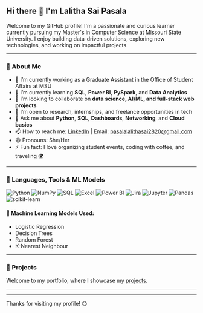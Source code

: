 ## Hi there 👋 I'm Lalitha Sai Pasala

Welcome to my GitHub profile! I'm a passionate and curious learner currently pursuing my Master's in Computer Science at Missouri State University. I enjoy building data-driven solutions, exploring new technologies, and working on impactful projects.

---

### 🚀 About Me

- 🔭 I’m currently working as a Graduate Assistant in the Office of Student Affairs at MSU
- 🌱 I’m currently learning **SQL**, **Power BI**, **PySpark**, and **Data Analytics**
- 👯 I’m looking to collaborate on **data science, AI/ML, and full-stack web projects**
- 🤝 I’m open to research, internships, and freelance opportunities in tech
- 💬 Ask me about **Python**, **SQL**, **Dashboards**, **Networking**, and **Cloud basics**
- 📫 How to reach me: [LinkedIn](https://www.linkedin.com/in/lalitha-sai-pasala-717a9631b?utm_source=share&utm_campaign=share_via&utm_content=profile&utm_medium=ios_app) | Email: pasalalalithasai2820@gmail.com
- 😄 Pronouns: She/Her
- ⚡ Fun fact: I love organizing student events, coding with coffee, and traveling 🌍

---

### 🧰 Languages, Tools & ML Models

![Python](https://img.shields.io/badge/-Python-3776AB?logo=python&logoColor=white)
![NumPy](https://img.shields.io/badge/-NumPy-013243?logo=numpy&logoColor=white)
![SQL](https://img.shields.io/badge/-SQL-003B57?logo=sqlite&logoColor=white)
![Excel](https://img.shields.io/badge/-Excel-217346?logo=microsoft-excel&logoColor=white)
![Power BI](https://img.shields.io/badge/-PowerBI-F2C811?logo=powerbi&logoColor=black)
![Jira](https://img.shields.io/badge/-Jira-0052CC?logo=jira&logoColor=white)
![Jupyter](https://img.shields.io/badge/-Jupyter-F37626?logo=jupyter&logoColor=white)
![Pandas](https://img.shields.io/badge/-Pandas-150458?logo=pandas&logoColor=white)
![scikit-learn](https://img.shields.io/badge/-Scikit--Learn-F7931E?logo=scikit-learn&logoColor=black)

#### 🧠 Machine Learning Models Used:
- Logistic Regression
- Decision Trees
- Random Forest
- K-Nearest Neighbour

---

### 📌 Projects
Welcome to my portfolio, where I showcase my [projects](https://github.com/lalithasaipasala/data-analytics-projects).



---

---

Thanks for visiting my profile! 😊

